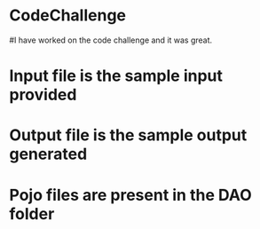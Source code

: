 # CodeChallenge


#I have worked on the code challenge and it was great. 

# Input file is the sample input provided
# Output file is the sample output generated

# Pojo files are present in the DAO folder  
